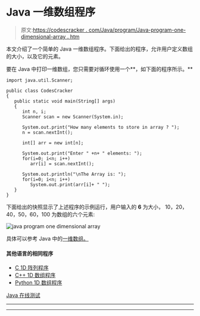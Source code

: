 # Java 一维数组程序

> 原文:[https://codescracker . com/Java/program/Java-program-one-dimensional-array . htm](https://codescracker.com/java/program/java-program-one-dimensional-array.htm)

本文介绍了一个简单的 Java 一维数组程序。下面给出的程序，允许用户定义数组的大小，以及它的元素。

要在 Java 中打印一维数组，您只需要对循环使用一个**，如下面的程序所示。**

```
import java.util.Scanner;

public class CodesCracker
{
   public static void main(String[] args)
   {
      int n, i;
      Scanner scan = new Scanner(System.in);

      System.out.print("How many elements to store in array ? ");
      n = scan.nextInt();

      int[] arr = new int[n];

      System.out.print("Enter " +n+ " elements: ");
      for(i=0; i<n; i++)
         arr[i] = scan.nextInt();

      System.out.println("\nThe Array is: ");
      for(i=0; i<n; i++)
         System.out.print(arr[i]+ " ");
   }
}
```

下面给出的快照显示了上述程序的示例运行，用户输入的 **6** 为大小， 10，20，40，50，60，100 为数组的六个元素:

![java program one dimensional array](../Images/f55e8a01eb248a2060ae45166af9789f.png)

具体可以参考 Java 中的[一维数组。](/java/java-one-dimensional-arrays.htm)

#### 其他语言的相同程序

*   [C 1D 阵列程序](/c/program/c-program-one-dimensional-array.htm)
*   [C++ 1D 数组程序](/cpp/program/cpp-program-one-dimensional-array.htm)
*   [Python 1D 数组程序](/python/program/python-program-one-dimensional-array.htm)

[Java 在线测试](/exam/showtest.php?subid=1)

* * *

* * *